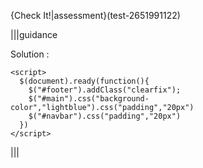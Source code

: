 {Check It!|assessment}(test-2651991122)

|||guidance

Solution :

```
<script>
  $(document).ready(function(){
    $("#footer").addClass("clearfix");
    $("#main").css("background-color","lightblue").css("padding","20px")
    $("#navbar").css("padding","20px")
  })
</script>  
```

|||

